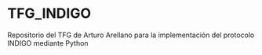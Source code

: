 # TFG_INDIGO
Repositorio del TFG de Arturo Arellano para la implementación del protocolo INDIGO mediante Python
